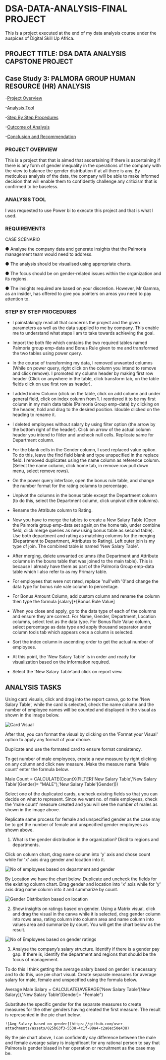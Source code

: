 # DSA-DATA-ANALYSIS-FINAL PROJECT
This is a project executed at the end of my data analysis course under the auspices of Digital Skill Up Africa.
## PROJECT TITLE: DSA DATA ANALYSIS CAPSTONE PROJECT
## Case Study 3: PALMORA GROUP HUMAN RESOURCE (HR) ANALYSIS

-[Project Overview](#project-overview)

-[Analysis Tool](#analysis-tool)

-[Step By Step Procedures](#step-by-step-procedures)

-[Outcome of Analysis](#outcome-of-analysis)

-[Conclusion and Recommendation](#conclusion-and-recommendation)


### PROJECT OVERVIEW

This is a project that that is aimed that ascertaining if there is ascertaining if there is any form of gender inequality in the operations of the company with the view to balance the gender distribution if at all there is any. By meticulous analysis of the data, the company will be able to make informed decision that will enable them to confidently challenge any criticism that is confirmed to be baseless.

### ANALYSIS TOOL

I was requested to use Power bi to execute this project and that is what I used.

### REQUIREMENTS

CASE SCENARIO 

●  Analyse the company data and generate insights that the Palmoria management team would need to address. 

● The analysis should be visualised using appropriate charts. 

● The focus should be on gender-related issues within the organization and its regions.

● The insights required are based on your discretion. However, Mr Gamma, as an insider, has offered to give you pointers on areas you need to pay attention to.

### STEP BY STEP PROCEDURES 

- I painstakingly read all that concerns the project and the given parameters as well as the data supplied to me by company. This enable me to understand what steps I am to take towards achieving the goal.
  
- Import the both file which contains the two required tables named Palmoria group emp-data and Bonus Rule  given to me and transformed the two tables using power query.
  
- In the course of transforming my data, I removed unwanted columns (While on power query, right click on the column you intend to remove and click remove). I promoted my column header by making first row header (Click on anywhere in the table, click transform tab, on the table fields click on use first row as header).
  
- I added index Column (click on the table, click on add column and  under general field, click on index column from 1. I reordered it to be my first column in my main data table (Palmoria Group emp-data) by clicking on the header, hold and drag to the desired position. Idouble clicked on the heading to rename it.
  
- I  deleted employees without salary by using filter option (the arrow by the bottom right of the header). Click on arrow of the actual column header you intend to filder and uncheck null cells. Replicate same for Department column.
  
- For the blank cells in the Gender column, I used replaced value option. To do this, leave the find field blank and type unspecified in the replace field.
I removed duplicates using the name column as reference column. (Select the name column, click home tab, in remove row pull down menu, select remove rows).

- On the power query interface, open the bonus rule table, and change the number format for the rating columns to percentage.

- Unpivot the columns  in the bonus table except the Department column (to do this, select the Department column, click unpivot  other columns).

- Rename the Attribute column to Rating.

- Now you have to merge the tables to create a New Salary Table (Open the Palmoria group emp-data set again,on the home tab, under combine field, click merge queries as new using bonus table as second table). Use both department and rating as matching columns for the merging (Department to Department, Attributes to Rating). Left outer join is my type of join. The combined table is named 'New Salary Table'.

- After merging, delete unwanted columns (the Department and Attribute columns in the bouns table that was joined to the main table). This is because I already have them as part of the Palmoria Group emp-data table which I also refer to as my Primary table.

- For employees that were not rated, replace 'null'with '0'and change the data type for bonus rule vale column to percentage.

- For Bonus Amount Column, add custom column and rename the column then type the formula [salary]*[Bonus Rule Value]

- When you close and apply, go to the data type of each of the columns and ensure they are correct. For Name, Gender, Department, Location columns, select text as the data type. For Bonus Rule Value column, select percentage as data type and apply thousand separator under column tools tab which appears once a column is selected.

- Sort the index column in ascending order to get the actual number of employees.

- At this point, the 'New Salary Table' is in order and ready for visualization based on the information required.

- Select the 'New Salary Table'and click on report view.

## ANALYSIS TASKS

Using card visuals, click and drag into the report canva, go to the 'New Salary Table', while the card is selected, check the name column and the number of employee names will be counted and displayed in the visual as shown in the image below.

![Card Visual](https://github.com/user-attachments/assets/f4617d34-663a-4f12-9ecc-3f4b348e8fd1)

After that, you can format the visual by clicking on the 'Format your Visual' option to apply any format of your choice.

Duplicate and use the formated card to ensure format consistency. 

To get number of male employees, create a new measure by right clicking on any column and click new measure. Make the measure name 'Male count' enter the formula below.

Male Count = CALCULATE(CountX(FILTER('New Salary Table','New Salary Table'[Gender]= "MALE"),'New Salary Table'[Gender]))

Select one of the duplicated cards, uncheck existing fields so that you can decide on what to represent. Since we want no. of male employees, check the 'male count' measure created and you will see the number of males as shown in the image above.

Replicate same process for female and unspecified gender as the case may be to get the number of female and unspecified gender employees as shown above.

1. What is the gender distribution in the organization? Distil to regions and departments. 

Click on column chart, drag name column into 'y' axis and chose count while for 'x' axis drag gender and location into it.  

![No of employees based on department and gender](https://github.com/user-attachments/assets/e596c101-9837-4819-b37b-407efdcedd6c)

By Location we have the chart below. Duplicate and uncheck the fields for the existing column chart. Drag gender and location into 'x' axis while for 'y' axis drag name column into it and summarize by count.

![Gender Distribution based on location](https://github.com/user-attachments/assets/de0c5998-35c1-47cb-b031-de932eaf6c1c)

2. Show insights on ratings based on gender.
Using a Matrix visual, click and drag the visual in the canva while it is selected, drag gender column into rows area, rating column into column area and name column into values area and summarize by count. You will get the chart below as the result.

![No  of Employees based on gender ratings](https://github.com/user-attachments/assets/c10453d9-7e7e-4f2c-a50e-f0100ba76353)

3. Analyse the company’s salary structure. Identify if there is a gender pay gap. If there is, identify the department and regions that should be the focus of management.

To do this I think getting the average salary based on gender is necessary and to do this, use pie chart visual. Create separate measures for average salary for male, female and unspecified using the formula below.

Average Male Salary = CALCULATE(AVERAGE('New Salary Table'[New Salary]),'New Salary Table'[Gender]= "Female")

Substitute the specific gender for the separate measures to create measures for the other genders having created the first measure. The result is represented in the pie chart below.

``![Avg Salary based on gender](https://github.com/user-attachments/assets/025b63f3-5538-4c1f-88a4-c2a8ec50e438)``

By the pie chart above, I can confidently say difference between the male and female avearge salary is insignificant for any rational person to say that Palmora is gender biased in her operation or recruitment as the case may be.
